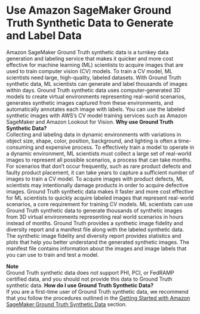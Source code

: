 # Use Amazon SageMaker Ground Truth Synthetic Data to Generate and Label Data<a name="gts"></a>

Amazon SageMaker Ground Truth synthetic data is a turnkey data generation and labeling service that makes it quicker and more cost effective for machine learning \(ML\) scientists to acquire images that are used to train computer vision \(CV\) models\. To train a CV model, ML scientists need large, high\-quality, labeled datasets\. With Ground Truth synthetic data, ML scientists can generate and label thousands of images within days\. Ground Truth synthetic data uses computer\-generated 3D models to create virtual environments representing real\-world scenarios, generates synthetic images captured from these environments, and automatically annotates each image with labels\. You can use the labeled synthetic images with AWS’s CV model training services such as Amazon SageMaker and Amazon Lookout for Vision\.
<a name="why-use-gts"></a>
**Why use Ground Truth Synthetic Data?**  
Collecting and labeling data in dynamic environments with variations in object size, shape, color, position, background, and lighting is often a time\-consuming and expensive process\. To effectively train a model to operate in a dynamic environment, ML scientists must collect a large set of real\-world images to represent all possible scenarios, a process that can take months\. For scenarios that don’t occur frequently, such as rare product defects and faulty product placement, it can take years to capture a sufficient number of images to train a CV model\. To acquire images with product defects, ML scientists may intentionally damage products in order to acquire defective images\. Ground Truth synthetic data makes it faster and more cost effective for ML scientists to quickly acquire labeled images that represent real\-world scenarios, a core requirement for training CV models\. ML scientists can use Ground Truth synthetic data to generate thousands of synthetic images from 3D virtual environments representing real world scenarios in hours instead of months\. Ground Truth provides a synthetic image fidelity and diversity report and a manifest file along with the labeled synthetic data\. The synthetic image fidelity and diversity report provides statistics and plots that help you better understand the generated synthetic images\. The manifest file contains information about the images and image labels that you can use to train and test a model\.

**Note**  
 Ground Truth synthetic data does not support PHI, PCI, or FedRAMP certified data, and you should not provide this data to Ground Truth synthetic data\. 
<a name="how-do-i-use-gts"></a>
**How do I use Ground Truth Synthetic Data?**  
If you are a first\-time user of Ground Truth synthetic data, we recommend that you follow the procedures outlined in the [Getting Started with Amazon SageMaker Ground Truth Synthetic Data](gts-getting-started.md) section\.